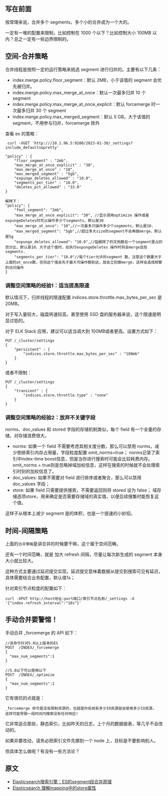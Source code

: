 ## 写在前面
按常理来说，合并多个 segments，多个小的合并成为一个大的。

一定有一堆的配置来限制，比如控制在 1000 个以下？比如控制大小 100MB 以内？总之一定有一些边界限制的。

## 空间-合并策略

合并线程是按照一定的运行策略来挑选 segment 进行归并的。主要有以下几条：

* index.merge.policy.floor_segment：默认 2MB，小于该值的 segment 会优先被归并。
* index.merge.policy.max_merge_at_once：默认一次最多归并 10 个 segment
* index.merge.policy.max_merge_at_once_explicit：默认 forcemerge 时一次最多归并 30 个 segment
* index.merge.policy.max_merged_segment：默认 5 GB，大于该值的 segment，不用参与归并，forcemerge 除外


查看 es 的策略：
```text
 curl -XGET 'http:///10.1.96.5:9200/2023-01-30/_settings?include_defaults&pretty'

"policy" : {
    "floor_segment" : "2mb",
    "max_merge_at_once_explicit" : "30",
    "max_merge_at_once" : "10",
    "max_merged_segment" : "5gb",
    "expunge_deletes_allowed" : "10.0",
    "segments_per_tier" : "10.0",
    "deletes_pct_allowed" : "33.0"
}
          
解释下：    
"policy": {
    "fool_segment": "2mb",
    "max_merge_at_once_explicit": "30", //显示调用optimize 操作或者 expungeDeletes时可以操作多少个segments，默认是30
    "max_merge_at_once": "10",//一次最多只操作多少个segments，默认是10.
    "max_merged_segment": "5gb",//超过多大size的segment不会再做merge，默认是5g
    "expunge_deletes_allowed": "10.0",//指删除了的文档数在一个segment里占的百分比，默认是10，大于这个值时，在执行expungeDeletes 操作时将会merge这些segments.
    "segments_per_tier": "10.0"//每个tier允许的segment 数，注意这个数要大于上面的at_once数，否则这个值会先于最大可操作数到达，就会立刻做merge，这样会造成频繁的访问操作
}
```

### 调整空间策略的经验1：适当提高限速

默认情况下，归并线程的限速配置 indices.store.throttle.max_bytes_per_sec 是 20MB。

对于写入量较大，磁盘转速较高，甚至使用 SSD 盘的服务器来说，这个限速是明显过低的。

对于 ELK Stack 应用，建议可以适当调大到 100MB或者更高。设置方式如下：
```text
PUT /_cluster/settings
{
    "persistent" : {
        "indices.store.throttle.max_bytes_per_sec" : "100mb"
    }
}
```

或者不限制：
```text
PUT /_cluster/settings
{
    "transient" : {
        "indices.store.throttle.type" : "none"
    }
}
```

### 调整空间策略的经验2：放弃不关键字段
norms、doc_values 和 stored 字段的存储机制类似，每个 field 有一个全量的存储，对存储浪费很大。

* norms: 如果一个 field 不需要考虑其相关度分数，那么可以禁用 norms，减少倒排索引内存占用量，字段粒度配置 omit_norms=true；  norms记录了索引中index-time boost信息，但是当你进行搜索时可能会比较耗费内存。omit_norms = true则是忽略掉域加权信息，这样在搜索的时候就不会处理索引时刻的加权信息了。
* doc_values: 如果不需要对 field 进行排序或者聚合，那么可以禁用 doc_values 字段；
* store: 如果 field 只需要提供搜索，不需要返回则将 stored 设为 false； 域存储选项store，用来确定是否需要存储域的真实值，以便后续搜集时能恢复这个值。

这样子从根本上减少 segment 是的体积，也是一个提速的小妙招。




## 时间-间隔策略

上面的`合并策略`是讲合并的时候要干嘛，这个属于空间范畴。

还有一个时间范畴，就是 加大 refresh 间隔，尽量让每次新生成的 segment 本身大小就比较大。

这种方式主要通过延迟提交实现，延迟提交意味着数据从提交到搜索可见有延迟，具体需要结合业务配置，默认值1s；

针对索引节点粒度的配置如下：
```
curl -XPUT http://host地址:port端口/索引节点名称/_settings -d '{"index.refresh_interval":"10s"}'
```

## 手动合并要警惕！
手动合并 _forcemerge 的 API 如下：
```text
//该命令针对5.0以上版本的ES
POST  /INDEX/_forcemerge
{
  "max_num_segments":1
}

//5.0以下可以使用以下
POST  /INDEX/_optimize
{
  "max_num_segments":1
}
```

它有很坑的点就是：
```text
_forcemerge 命令是没有限制资源的，也就是你系统有多少IO资源就会使用多少IO资源，
这样可能导致一段时间内搜索没有任何响应!
```

它非常适合那些，静态索引，比如昨天的日志，上个月的数据报表，等几乎不会改动的。

如果非要改动，请务必把索引文件先挪到一个 node 上，目标是不要影响别人。

但具体怎么做呢？有没有一些方法论？

## 原文
* [Elasticsearch搜索引擎：ES的segment段合并原理](https://blog.csdn.net/a745233700/article/details/117953198)
* [Elasticsearch 理解mapping中的store属性](https://www.cnblogs.com/hahaha111122222/p/12157453.html)